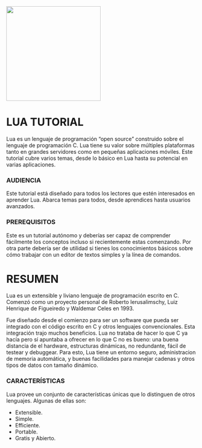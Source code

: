 
<img src="https://upload.wikimedia.org/wikipedia/commons/thumb/6/6a/Lua-logo-nolabel.svg/1200px-Lua-logo-nolabel.svg.png" width="250"/>


# LUA TUTORIAL

Lua es un lenguaje de programación “open source” construido sobre el lenguaje de programación C. Lua tiene su valor sobre múltiples plataformas tanto en grandes servidores como en pequeñas aplicaciones móviles. Este tutorial cubre varios temas, desde lo básico en Lua hasta su potencial en varias aplicaciones.

### AUDIENCIA
Este tutorial está diseñado para todos los lectores que estén interesados en aprender Lua. Abarca temas para todos, desde aprendices hasta usuarios avanzados.

### PREREQUISITOS
Este es un tutorial autónomo y deberías ser capaz de comprender fácilmente los conceptos incluso si recientemente estas comenzando. Por otra parte debería ser de utilidad si tienes los conocimientos básicos sobre cómo trabajar con un editor de textos simples y la línea de comandos.

# RESUMEN
Lua es un extensible y liviano lenguaje de programación escrito en C. Comenzó como un proyecto personal de Roberto Ierusalimschy, Luiz Henrique de Figueiredo y Waldemar Celes en 1993.

Fue diseñado desde el comienzo para ser un software que pueda ser integrado con el código escrito en C y otros lenguajes convencionales. Esta integración trajo muchos beneficios. Lua no trataba de hacer lo que C ya hacía pero sí apuntaba a ofrecer en lo que C no es bueno: una buena distancia de el hardware, estructuras dinámicas, no redundante, fácil de testear y debuggear. Para esto, Lua tiene un entorno seguro, administracion de memoria automática, y buenas facilidades para manejar cadenas y otros tipos de datos con tamaño dinámico.

### CARACTERÍSTICAS
Lua provee un conjunto de características únicas que lo distinguen de otros lenguajes. Algunas de ellas son:
* Extensible.
* Simple.
* Efficiente.
* Portable.
* Gratis y Abierto.

